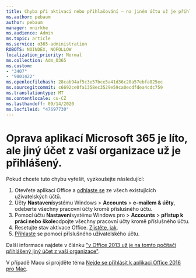 ```yaml
---
title: Chyba při aktivaci nebo přihlašování – na jiném účtu už je přihlášený.
ms.author: pebaum
author: pebaum
manager: mnirkhe
ms.audience: Admin
ms.topic: article
ms.service: o365-administration
ROBOTS: NOINDEX, NOFOLLOW
localization_priority: Normal
ms.collection: Adm_O365
ms.custom:
- "3407"
- "9001422"
ms.openlocfilehash: 28cab94af5c3e57bce5a41d36c20a57ebfa825ec
ms.sourcegitcommit: c6692ce0fa1358ec3529e59ca0ecdfdea4cdc759
ms.translationtype: MT
ms.contentlocale: cs-CZ
ms.lasthandoff: 09/14/2020
ms.locfileid: "47697730"
---
```

# <a name="fixing-the-microsoft-365-apps-sorry-another-account-from-your-organization-is-already-signed-in-message"></a>Oprava aplikací Microsoft 365 je líto, ale jiný účet z vaší organizace už je přihlášený.

Pokud chcete tuto chybu vyřešit, vyzkoušejte následující:

1. Otevřete aplikaci Office a [odhlaste se](https://support.office.com/article/5a20dc11-47e9-4b6f-945d-478cb6d92071) ze všech existujících uživatelských účtů.   
2. Účty **Nastavení**systému Windows  >  **Accounts**  >  **e-mailem & účty**, odeberte všechny pracovní účty kromě příslušného účtu. 
3. Pomocí účtu **Nastavení**systému Windows pro  >  **Accounts**  >  **přístup k práci nebo škole**odpojte všechny pracovní účty kromě příslušného účtu. 
4. Resetujte stav aktivace Office. [Zjistěte, jak](https://docs.microsoft.com/office365/troubleshoot/activation/reset-office-365-proplus-activation-state
).
5. [Přihlaste](https://support.office.com/article/628ea040-f265-49de-b986-be09c3ebf8a9) se pomocí příslušného uživatelského účtu. 

Další informace najdete v článku ["v Office 2013 už je na tomto počítači přihlášený jiný účet z vaší organizace"](https://docs.microsoft.com/office/troubleshoot/error-messages/another-account-already-signed-in).

V případě Macu si projděte téma [Nejde se přihlásit k aplikaci Office 2016 pro Mac](https://docs.microsoft.com/office365/troubleshoot/authentication/sign-in-to-office-2016-for-mac-fail).